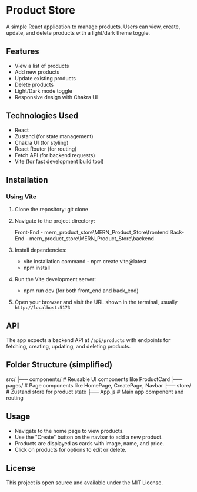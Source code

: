 # Product Store

A simple React application to manage products. Users can view, create, update, and delete products with a light/dark theme toggle.

## Features

- View a list of products
- Add new products
- Update existing products
- Delete products
- Light/Dark mode toggle
- Responsive design with Chakra UI

## Technologies Used

- React
- Zustand (for state management)
- Chakra UI (for styling)
- React Router (for routing)
- Fetch API (for backend requests)
- Vite (for fast development build tool)

## Installation

### Using Vite

1. Clone the repository:
git clone [<repository-url>](https://github.com/opula1234/MERN_Product_Store.git)

2. Navigate to the project directory:

    Front-End - mern_product_store\MERN_Product_Store\frontend
    Back-End - mern_product_store\MERN_Product_Store\backend


3. Install dependencies:
    * vite installation command - npm create vite@latest
    * npm install


4. Run the Vite development server:

    * npm run dev (for both front_end and back_end)

5. Open your browser and visit the URL shown in the terminal, usually `http://localhost:5173`


## API

The app expects a backend API at `/api/products` with endpoints for fetching, creating, updating, and deleting products.

## Folder Structure (simplified)

src/
├── components/ # Reusable UI components like ProductCard
├── pages/ # Page components like HomePage, CreatePage, Navbar
├── store/ # Zustand store for product state
├── App.js # Main app component and routing


## Usage

- Navigate to the home page to view products.
- Use the "Create" button on the navbar to add a new product.
- Products are displayed as cards with image, name, and price.
- Click on products for options to edit or delete.

## License

This project is open source and available under the MIT License.
